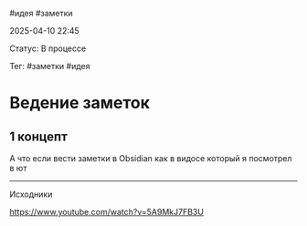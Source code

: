 #идея #заметки

2025-04-10 22:45 

Статус: В процессе

Тег: #заметки  #идея 
# Ведение заметок

## 1 концепт

А что если вести заметки в Obsidian как в видосе который я посмотрел в ют



---

Исходники

https://www.youtube.com/watch?v=5A9MkJ7FB3U


